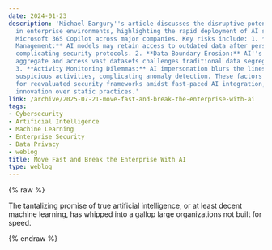 ```yaml
---
date: 2024-01-23
description: 'Michael Bargury''s article discusses the disruptive potential of AI
  in enterprise environments, highlighting the rapid deployment of AI solutions like
  Microsoft 365 Copilot across major companies. Key risks include: 1. **Permission
  Management:** AI models may retain access to outdated data after personnel changes,
  complicating security protocols. 2. **Data Boundary Erosion:** AI''s ability to
  aggregate and access vast datasets challenges traditional data segregation principles.
  3. **Activity Monitoring Dilemmas:** AI impersonation blurs the lines for monitoring
  suspicious activities, complicating anomaly detection. These factors signal a need
  for reevaluated security frameworks amidst fast-paced AI integration, emphasizing
  innovation over static practices.'
link: /archive/2025-07-21-move-fast-and-break-the-enterprise-with-ai
tags:
- Cybersecurity
- Artificial Intelligence
- Machine Learning
- Enterprise Security
- Data Privacy
- weblog
title: Move Fast and Break the Enterprise With AI
type: weblog
---
```

{% raw %}

The tantalizing promise of true artificial intelligence, or at least decent machine learning, has whipped into a gallop large organizations not built for speed.

{% endraw %}
